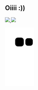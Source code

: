 ## Oiiii :))

<!--
**JohanaPizarroL/JohanaPizarroL** is a ✨ _special_ ✨ repository because its `README.md` (this file) appears on your GitHub profile.

Here are some ideas to get you started:

- 🔭 I’m currently working on ...
- 🌱 I’m currently learning ...
- 👯 I’m looking to collaborate on ...
- 🤔 I’m looking for help with ...
- 💬 Ask me about ...
- 📫 How to reach me: ...
- 😄 Pronouns: ...
- ⚡ Fun fact: ...
-->

<div>
  <a href="https://github.com/JohanaPizarroL">
  <img height="180em" src="https://github-readme-stats.vercel.app/api?username=johanapizarrol&show_icons=true&theme=dark&include_all_commits=true&count_private=true"/>
  <img height="180em" src="https://github-readme-stats.vercel.app/api/top-langs/?username=JohanaPizarroL&layout=compact&langs_count=16&theme=dark"/>
  </div>

  

  ![Snake gif](https://github.com/JohanaPizarroL/JohanaPizarroL/blob/output/github-contribution-grid-snake.svg)


